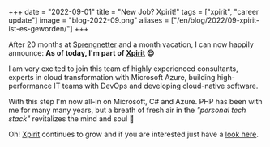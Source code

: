 +++
date = "2022-09-01"
title = "New Job? Xpirit!"
tags = ["xpirit", "career update"]
image = "blog-2022-09.png"
aliases = ["/en/blog/2022/09-xpirit-ist-es-geworden/"]
+++

After 20 months at [Sprengnetter] and a month vacation, I can now happily announce: **As of today, I'm part of [Xpirit] :sunglasses:**

<!--more-->

I am very excited to join this team of highly experienced consultants, experts in cloud transformation with Microsoft Azure, building high-performance IT teams with DevOps and developing cloud-native software.

With this step I'm now all-in on Microsoft, C# and Azure. PHP has been with me for many many years, but a breath of fresh air in the *"personal tech stack"* revitalizes the mind and soul :angel:

Oh! [Xpirit] continues to grow and if you are interested just have a [look here][1].

  [Sprengnetter]: https://www.sprengnetter.de
  [Xpirit]: https://www.xpirit.com
  [1]: https://xpirit.com/company/team/#germany